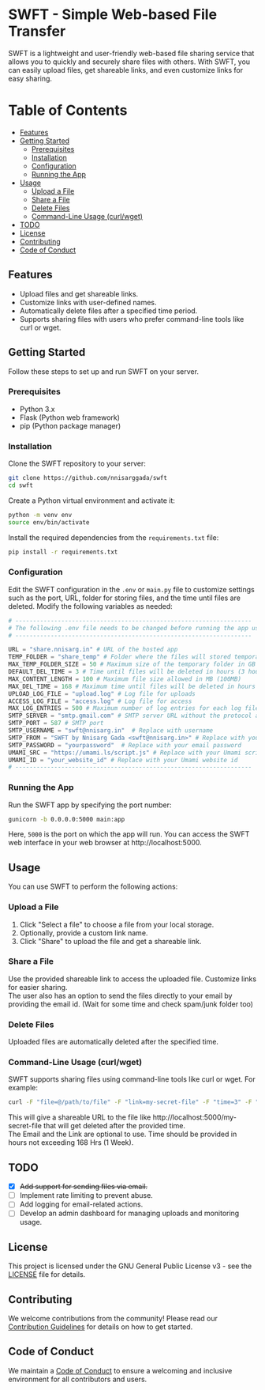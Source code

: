 # SWFT - Simple Web-based File Transfer

SWFT is a lightweight and user-friendly web-based file sharing service that allows you to quickly and securely share files with others. With SWFT, you can easily upload files, get shareable links, and even customize links for easy sharing.

# Table of Contents

- [Features](#features)
- [Getting Started](#getting-started)
  - [Prerequisites](#prerequisites)
  - [Installation](#installation)
  - [Configuration](#configuration)
  - [Running the App](#running-the-app)
- [Usage](#usage)
  - [Upload a File](#upload-a-file)
  - [Share a File](#share-a-file)
  - [Delete Files](#delete-files)
  - [Command-Line Usage (curl/wget)](#command-line-usage-curlwget)
- [TODO](#todo)
- [License](#license)
- [Contributing](#contributing)
- [Code of Conduct](#code-of-conduct)

## Features

- Upload files and get shareable links.
- Customize links with user-defined names.
- Automatically delete files after a specified time period.
- Supports sharing files with users who prefer command-line tools like curl or wget.

## Getting Started

Follow these steps to set up and run SWFT on your server.

### Prerequisites

- Python 3.x
- Flask (Python web framework)
- pip (Python package manager)

### Installation

Clone the SWFT repository to your server:

```bash
git clone https://github.com/nnisarggada/swft
cd swft
```

Create a Python virtual environment and activate it:

```bash
python -m venv env
source env/bin/activate
```

Install the required dependencies from the `requirements.txt` file:

```bash
pip install -r requirements.txt
```

### Configuration

Edit the SWFT configuration in the `.env` or `main.py` file to customize settings such as the port, URL, folder for storing files, and the time until files are deleted. Modify the following variables as needed:

```python
# -------------------------------------------------------------------
# The following .env file needs to be changed before running the app using following variables: [SMTP_x and UMAMI_x are optional to use for sending emails]
# -------------------------------------------------------------------

URL = "share.nnisarg.in" # URL of the hosted app
TEMP_FOLDER = "share_temp" # Folder where the files will stored temporarily
MAX_TEMP_FOLDER_SIZE = 50 # Maximum size of the temporary folder in GB (50GB)
DEFAULT_DEL_TIME = 3 # Time until files will be deleted in hours (3 hours)
MAX_CONTENT_LENGTH = 100 # Maximum file size allowed in MB (100MB)
MAX_DEL_TIME = 168 # Maximum time until files will be deleted in hours (24 hours)
UPLOAD_LOG_FILE = "upload.log" # Log file for uploads
ACCESS_LOG_FILE = "access.log" # Log file for access
MAX_LOG_ENTRIES = 500 # Maximum number of log entries for each log file
SMTP_SERVER = "smtp.gmail.com" # SMTP server URL without the protocol and port
SMTP_PORT = 587 # SMTP port
SMTP_USERNAME = "swft@nnisarg.in"  # Replace with username
SMTP_FROM = "SWFT by Nnisarg Gada <swft@nnisarg.in>" # Replace with your email
SMTP_PASSWORD = "yourpassword"  # Replace with your email password
UMAMI_SRC = "https://umami.ls/script.js" # Replace with your Umami script src
UMAMI_ID = "your_website_id" # Replace with your Umami website id
# -------------------------------------------------------------------
```

### Running the App

Run the SWFT app by specifying the port number:

```bash
gunicorn -b 0.0.0.0:5000 main:app
```

Here, `5000` is the port on which the app will run. You can access the SWFT web interface in your web browser at http://localhost:5000.

## Usage

You can use SWFT to perform the following actions:

### Upload a File

1. Click "Select a file" to choose a file from your local storage.
2. Optionally, provide a custom link name.
3. Click "Share" to upload the file and get a shareable link.

### Share a File

Use the provided shareable link to access the uploaded file. Customize links for easier sharing.  
The user also has an option to send the files directly to your email by providing the email id. (Wait for some time and check spam/junk folder too)

### Delete Files

Uploaded files are automatically deleted after the specified time.

### Command-Line Usage (curl/wget)

SWFT supports sharing files using command-line tools like curl or wget. For example:

```bash
curl -F "file=@/path/to/file" -F "link=my-secret-file" -F "time=3" -F "email=email@example.com" http://localhost:5000/
```

This will give a shareable URL to the file like http://localhost:5000/my-secret-file that will get deleted after the provided time.  
The Email and the Link are optional to use. Time should be provided in hours not exceeding 168 Hrs (1 Week).

## TODO

- [x] ~~Add support for sending files via email.~~
- [ ] Implement rate limiting to prevent abuse.
- [ ] Add logging for email-related actions.
- [ ] Develop an admin dashboard for managing uploads and monitoring usage.

## License

This project is licensed under the GNU General Public License v3 - see the [LICENSE](LICENSE.md) file for details.

## Contributing

We welcome contributions from the community! Please read our [Contribution Guidelines](CONTRIBUTING.md) for details on how to get started.

## Code of Conduct

We maintain a [Code of Conduct](CODE_OF_CONDUCT.md) to ensure a welcoming and inclusive environment for all contributors and users.
